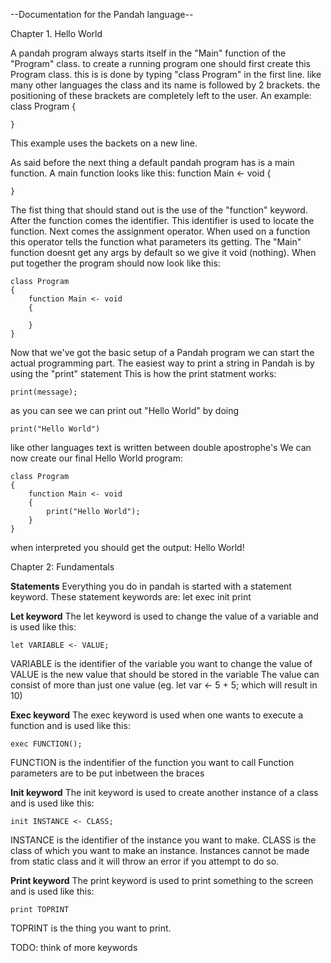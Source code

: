 --Documentation for the Pandah language--

Chapter 1. Hello World

A pandah program always starts itself in the "Main" function of the "Program" class.
to create a running program one should first create this Program class.
this is is done by typing "class Program" in the first line.
like many other languages the class and its name is followed by 2 brackets.
the positioning of these brackets are completely left to the user.
An example:
	class Program
	{

	}

This example uses the backets on a new line.

As said before the next thing a default pandah program has is a main function.
A main function looks like this:
	function Main <- void
	{

	}

The fist thing that should stand out is the use of the "function" keyword.
After the function comes the identifier. This identifier is used to locate the function.
Next comes the assignment operator. 
When used on a function this operator tells the function what parameters its getting.
The "Main" function doesnt get any args by default so we give it void (nothing).
When put together the program should now look like this:

	class Program
	{
		function Main <- void
		{
		
		}
	}
	
Now that we've got the basic setup of a Pandah program we can start the actual programming part.
The easiest way to print a string in Pandah is by using the "print" statement
This is how the print statment works:
	
	print(message);
	
as you can see we can print out "Hello World" by doing

	print("Hello World")

like other languages text is written between double apostrophe's
We can now create our final Hello World program:

	class Program
	{
		function Main <- void
		{
			print("Hello World");
		}
	}

when interpreted you should get the output: Hello World!

Chapter 2: Fundamentals

**Statements**
Everything you do in pandah is started with a statement keyword.
These statement keywords are:
	let
	exec
	init
	print

**Let keyword**
The let keyword is used to change the value of a variable and is used like this:

	let VARIABLE <- VALUE;

VARIABLE is the identifier of the variable you want to change the value of
VALUE is the new value that should be stored in the variable
The value can consist of more than just one value (eg. let var <- 5 + 5; which will result in 10)

**Exec keyword**
The exec keyword is used when one wants to execute a function and is used like this:

	exec FUNCTION();
	
FUNCTION is the indentifier of the function you want to call
Function parameters are to be put inbetween the braces

**Init keyword**
The init keyword is used to create another instance of a class and is used like this:

	init INSTANCE <- CLASS;
	
INSTANCE is the identifier of the instance you want to make.
CLASS is the class of which you want to make an instance.
Instances cannot be made from static class and it will throw an error if you attempt to do so.

**Print keyword**
The print keyword is used to print something to the screen and is used like this:

	print TOPRINT

TOPRINT is the thing you want to print.

TODO: think of more keywords

